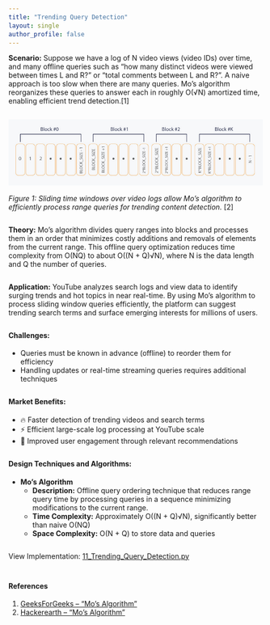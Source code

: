 ```yaml
---
title: "Trending Query Detection"
layout: single
author_profile: false
---
```


<div class="justified" style="margin-bottom: 2em;">
  <strong>Scenario:</strong> Suppose we have a log of N video views (video IDs) over time, and many offline queries such as “how many distinct videos were viewed between times L and R?” or “total comments between L and R?”. A naive approach is too slow when there are many queries. Mo’s algorithm reorganizes these queries to answer each in roughly O(√N) amortized time, enabling efficient trend detection.[1] 
</div>

![Mo's Algorithm Illustration](/assets/images/11.png)

<div class="justified" style="margin-bottom: 2em;">
  <em>Figure 1: Sliding time windows over video logs allow Mo’s algorithm to efficiently process range queries for trending content detection.</em> [2]
</div>

<div class="justified" style="margin-bottom: 2em;">
  <strong>Theory:</strong> Mo’s algorithm divides query ranges into blocks and processes them in an order that minimizes costly additions and removals of elements from the current range. This offline query optimization reduces time complexity from O(NQ) to about O((N + Q)√N), where N is the data length and Q the number of queries.
</div>

<div class="justified" style="margin-bottom: 2em;">
  <strong>Application:</strong> YouTube analyzes search logs and view data to identify surging trends and hot topics in near real-time. By using Mo’s algorithm to process sliding window queries efficiently, the platform can suggest trending search terms and surface emerging interests for millions of users.
</div>

<h4 style="margin-top: 2em;">Challenges:</h4>
<ul style="margin-bottom: 2em;">
  <li>Queries must be known in advance (offline) to reorder them for efficiency</li>
  <li>Handling updates or real-time streaming queries requires additional techniques</li>
</ul>

<h4 style="margin-top: 2em;">Market Benefits:</h4>
<ul style="margin-bottom: 2em;">
  <li>🔥 Faster detection of trending videos and search terms</li>
  <li>⚡ Efficient large-scale log processing at YouTube scale</li>
  <li>🎯 Improved user engagement through relevant recommendations</li>
</ul>

<h4 style="margin-top: 2em;">Design Techniques and Algorithms:</h4>
<ul style="margin-bottom: 2em;">
  <li><strong>Mo’s Algorithm</strong><br>
    <ul>
      <li><strong>Description:</strong> Offline query ordering technique that reduces range query time by processing queries in a sequence minimizing modifications to the current range.</li>
      <li><strong>Time Complexity:</strong> Approximately O((N + Q)√N), significantly better than naive O(NQ)</li>
      <li><strong>Space Complexity:</strong> O(N + Q) to store data and queries</li>
    </ul>
  </li>
</ul>

<p style="margin-top: 2em;">View Implementation: <a href="https://github.com/AdityaKhatawkar/aditya_aps_portfolio.github.io/blob/main/codes/11_Trending_Query_Detection.py" target="_blank">11_Trending_Query_Detection.py</a></p>

<h4 style="margin-top: 3em;">References</h4>
<ol style="margin-bottom: 3em;">
  <li>
    <a href="https://www.geeksforgeeks.org/mos-algorithm-query-square-root-decomposition-set-1-introduction" target="_blank">
      GeeksForGeeks – “Mo’s Algorithm”
    </a>
  </li>
  <li>
    <a href="https://www.hackerearth.com/practice/notes/mos-algorithm/" target="_blank">
      Hackerearth – “Mo’s Algorithm”
    </a>
  </li>
</ol>
